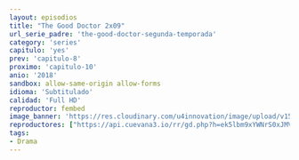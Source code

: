 ```yaml
---
layout: episodios
title: "The Good Doctor 2x09"
url_serie_padre: 'the-good-doctor-segunda-temporada'
category: 'series'
capitulo: 'yes'
prev: 'capitulo-8'
proximo: 'capitulo-10'
anio: '2018'
sandbox: allow-same-origin allow-forms
idioma: 'Subtitulado'
calidad: 'Full HD'
reproductor: fembed
image_banner: 'https://res.cloudinary.com/u4innovation/image/upload/v1560111093/goodd-dcotro-banner-min_tsja92.jpg'
reproductores: ["https://api.cuevana3.io/rr/gd.php?h=ek5lbm9xYWNrS0xJMVp5b21KREk0dFBLbjVkaHhkRGdrOG1jbnBpUnhhS1ZtSXQ0cEt5VDI3dXZkWkdMcUpiTW5NOTZhcHJTMjdhZHNhQitpSldXcUxpU3FadVkyUT09"]
tags:
- Drama
---
```












